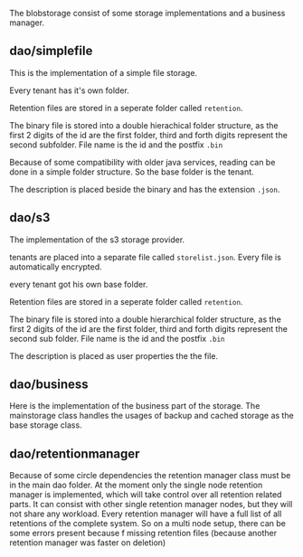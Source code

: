 The blobstorage consist of some storage implementations and a business manager.

## dao/simplefile

This is the implementation of a simple file storage. 

Every tenant has it's own folder. 

Retention files are stored in a seperate folder called `retention`.

The binary file is stored into a double hierachical folder structure, as the first 2 digits of the id are the first folder, third and forth digits represent the second subfolder. File name is the id and the postfix `.bin`

Because of some compatibility with older java services, reading can be done in a simple folder structure. So the base folder is the tenant.

The description is placed beside the binary and has the extension `.json`. 

## dao/s3

The implementation of the s3 storage provider.

tenants are placed into a separate file called `storelist.json`. Every file is automatically encrypted.

every tenant got his own base folder.

Retention files are stored in a seperate folder called `retention`.

The binary file is stored into a double hierarchical folder structure, as the first 2 digits of the id are the first folder, third and forth digits represent the second sub folder. File name is the id and the postfix `.bin`

The description is placed as user properties the the file. 



## dao/business

Here is the implementation of the business part of the storage. The mainstorage class handles the usages of backup and cached storage as the base storage class.



## dao/retentionmanager

Because of some circle dependencies the retention manager class must be in the main dao folder. At the moment only the single node retention manager is implemented, which will take control over all retention related parts. It can consist with other single retention manager nodes, but they will not share any workload. Every retention manager will have a full list of all retentions of the complete system. So on a multi node setup,  there can be some errors present because f missing retention files (because another retention manager was faster on deletion)